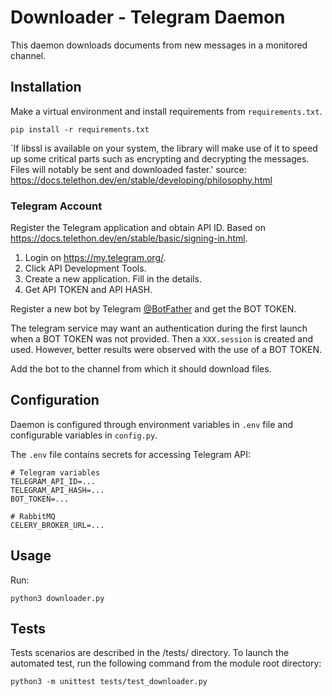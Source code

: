 # Downloader - Telegram Daemon

This daemon downloads documents from new messages in a monitored channel.

## Installation

Make a virtual environment and install requirements from `requirements.txt`.
```shell
pip install -r requirements.txt
```

`If libssl is available on your system, the library will make use of it to speed up some critical parts such as encrypting and decrypting the messages. Files will notably be sent and downloaded faster.'
source: https://docs.telethon.dev/en/stable/developing/philosophy.html

### Telegram Account
Register the Telegram application and obtain API ID. Based on https://docs.telethon.dev/en/stable/basic/signing-in.html.
1. Login on https://my.telegram.org/.
2. Click API Development Tools.
3. Create a new application. Fill in the details.
4. Get API TOKEN and API HASH.

Register a new bot by Telegram [@BotFather](https://t.me/botfather) and get the BOT TOKEN.

The telegram service may want an authentication during the first launch when a BOT TOKEN was not provided.
Then a `XXX.session` is created and used. 
However, better results were observed with the use of a BOT TOKEN.

Add the bot to the channel from which it should download files.

## Configuration

Daemon is configured through environment variables in `.env` file and configurable variables in `config.py`.

The `.env` file contains secrets for accessing Telegram API:
```dotenv
# Telegram variables
TELEGRAM_API_ID=...
TELEGRAM_API_HASH=...
BOT_TOKEN=...

# RabbitMQ
CELERY_BROKER_URL=...
```

## Usage

Run:
```shell
python3 downloader.py
```

## Tests

Tests scenarios are described in the /tests/ directory.
To launch the automated test, run the following command from the module root directory:
```shell
python3 -m unittest tests/test_downloader.py
```

